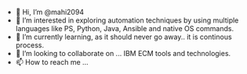 - 👋 Hi, I’m @mahi2094
- 👀 I’m interested in exploring automation techniques by using multiple languages like PS, Python, Java, Ansible and native OS commands. 
- 🌱 I’m currently learning, as it should never go away.. it is continous process. 
- 💞️ I’m looking to collaborate on ... IBM ECM tools and technologies. 
- 📫 How to reach me ...

<!---
mahi2094/mahi2094 is a ✨ special ✨ repository because its `README.md` (this file) appears on your GitHub profile.
You can click the Preview link to take a look at your changes.
--->
